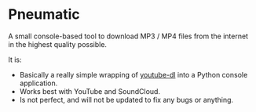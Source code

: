 # Pneumatic
A small console-based tool to download MP3 / MP4 files from the internet in the highest quality possible.

It is:
- Basically a really simple wrapping of [youtube-dl](https://github.com/ytdl-org/youtube-dl/blob/master/README.md) into a Python console application.
- Works best with YouTube and SoundCloud.
- Is not perfect, and will not be updated to fix any bugs or anything.
